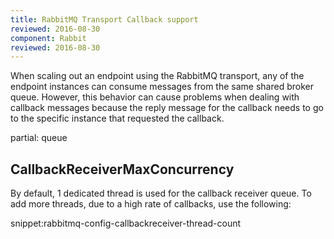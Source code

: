 ```yaml
---
title: RabbitMQ Transport Callback support
reviewed: 2016-08-30
component: Rabbit
reviewed: 2016-08-30
---
```


When scaling out an endpoint using the RabbitMQ transport, any of the endpoint instances can consume messages from the same shared broker queue. However, this behavior can cause problems when dealing with callback messages because the reply message for the callback needs to go to the specific instance that requested the callback.


partial: queue


## CallbackReceiverMaxConcurrency

By default, 1 dedicated thread is used for the callback receiver queue. To add more threads, due to a high rate of callbacks, use the following:

snippet:rabbitmq-config-callbackreceiver-thread-count